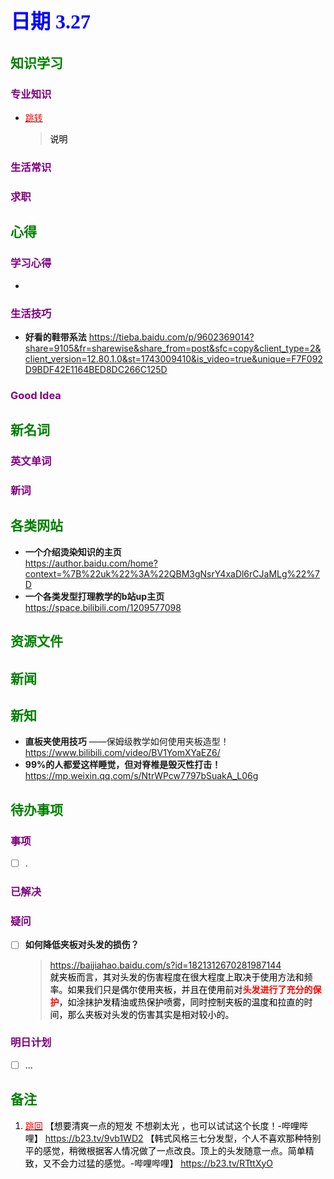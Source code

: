 ## <font color = blue face=楷体 size=6>日期 3.27 </font>

## <font color = green>知识学习 </font>
### <font color = purple>专业知识 </font>
+ <a id = "01-1">  [<font color = red>跳转</font>](#01-2)
   > <font color = o> 说明 </font>
### <font color = purple>生活常识 </font>

### <font color = purple>求职 </font>



## <font color = green>心得 </font>
### <font color = purple>学习心得 </font>
+ 
### <font color = purple>生活技巧 </font>
+ **好看的鞋带系法**
	https://tieba.baidu.com/p/9602369014?share=9105&fr=sharewise&share_from=post&sfc=copy&client_type=2&client_version=12.80.1.0&st=1743009410&is_video=true&unique=F7F092D9BDF42E1164BED8DC266C125D  
	
### <font color = purple>Good Idea </font>



## <font color = green>新名词 </font>
### <font color = purple>英文单词 </font>
### <font color = purple>新词 </font>



## <font color = green>各类网站 </font>
+ **一个介绍烫染知识的主页**  
	https://author.baidu.com/home?context=%7B%22uk%22%3A%22QBM3gNsrY4xaDl6rCJaMLg%22%7D  
+ **一个各类发型打理教学的b站up主页**  
	https://space.bilibili.com/1209577098	

## <font color = green>资源文件 </font>


## <font color = green>新闻 </font>


## <font color = green>新知 </font>
+ **直板夹使用技巧** ——保姆级教学如何使用夹板造型！ 
	https://www.bilibili.com/video/BV1YomXYaEZ6/
+ **99%的人都爱这样睡觉，但对脊椎是毁灭性打击！**  	
	https://mp.weixin.qq.com/s/NtrWPcw7797bSuakA_L06g

## <font color = green>待办事项 </font>
### <font color = purple>事项 </font>
- [ ] .
### <font color = purple>已解决 </font>
### <font color = purple>疑问 </font>
- [ ] **如何降低夹板对头发的损伤？**
	> <font color =o> https://baijiahao.baidu.com/s?id=1821312670281987144  
	就夹板而言，其对头发的伤害程度在很大程度上取决于使用方法和频率。如果我们只是偶尔使用夹板，并且在使用前对<font color =red>**头发进行了充分的保护**</font>，如涂抹护发精油或热保护喷雾，同时控制夹板的温度和拉直的时间，那么夹板对头发的伤害其实是相对较小的。
### <font color = purple>明日计划 </font>
- [ ] ...


## <font color = green>备注 </font>
  1. <a id ="01-2">[<font color = red>跳回</font>](#01-1)
【想要清爽一点的短发 不想剃太光 ，也可以试试这个长度！-哔哩哔哩】 https://b23.tv/9vb1WD2
【韩式风格三七分发型，个人不喜欢那种特别平的感觉，稍微根据客人情况做了一点改良。顶上的头发随意一点。简单精致，又不会力过猛的感觉。-哔哩哔哩】 https://b23.tv/RTttXyO
<!--stackedit_data:
eyJoaXN0b3J5IjpbLTEzNzc3NDgxMDIsLTQ4MDI3MTQ4MywtMj
I1MDg3MDE2LC02MDExNjI2MCwtMjI1MDg3MDE2LC0xOTgxNjkz
NTM2LC0xNzcxMDUzNzQ1LC0xMzg0NTAzMDc4LC0yMDA4MjY1OT
c2LDE5NzUwMjU2MjQsMTE2NDkyNjE5MSwyMDgyMDY2MDgsMTE0
MTUxNzEyLC02Nzc1MzQxMDgsLTE4MjI5NDY0NTJdfQ==
-->